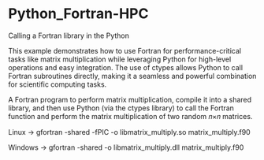 # Python_Fortran-HPC

Calling a Fortran library in the Python

This example demonstrates how to use Fortran for performance-critical tasks like matrix multiplication while leveraging Python for high-level operations and easy integration. The use of ctypes allows Python to call Fortran subroutines directly, making it a seamless and powerful combination for scientific computing tasks.

A Fortran program to perform matrix multiplication, compile it into a shared library, and then use Python (via the ctypes library) to call the Fortran function and perform the matrix multiplication of two random 𝑛×𝑛 matrices.

Linux -> gfortran -shared -fPIC -o libmatrix_multiply.so matrix_multiply.f90

Windows -> gfortran -shared -o libmatrix_multiply.dll matrix_multiply.f90

